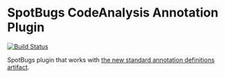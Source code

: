 # SpotBugs CodeAnalysis Annotation Plugin

[![Build Status](https://github.com/spotbugs/spotbugs-jspecify-plugin/workflows/build/badge.svg)](https://github.com/spotbugs/spotbugs-jspecify-plugin/actions)

SpotBugs plugin that works with [the new standard annotation definitions artifact](https://github.com/google/codeanalysis-annotations).
